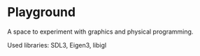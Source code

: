 # Playground

A space to experiment with graphics and physical programming.

Used libraries: SDL3, Eigen3, libigl